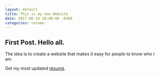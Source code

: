 ```yaml
---
layout: default
title: This is my new Website
date: 2017-06-10 20:00:00 -0300
categories: resume
---
```

## First Post. Hello all.

The idea is to create a website that makes it easy for people to know who I am.

Get my most updated [résumé]({{site.url}}/downloads/Silva_resume.pdf).
